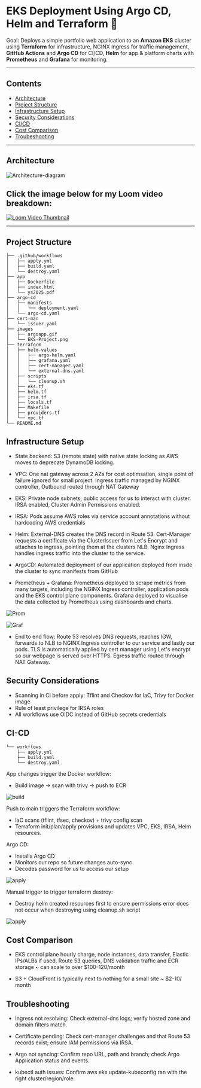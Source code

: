 
# EKS Deployment Using Argo CD, Helm and Terraform 🚀

Goal: Deploys a simple portfolio web application to an **Amazon EKS** cluster using **Terraform** for infrastructure, NGINX Ingress for traffic management, **GitHub Actions** and **Argo CD** for CI/CD, **Helm** for app & platform charts with **Prometheus** and **Grafana** for monitoring. 

--- 

## Contents

- [Architecture](#Architecture)
- [Project Structure](#project-structure)
- [Infrastructure Setup](#infrastructure-setup)
- [Security Considerations](#security-Considerations)
- [CI/CD](#CI/CD)
- [Cost Comparison](#Cost-Comparison)
- [Troubeshooting](#Troubleshooting)

---

## Architecture

![Architecture-diagram](./images/EKS-Project.png)

## Click the image below for my Loom video breakdown: 

[![Loom Video Thumbnail](./images/argoapp.gif)](https://www.loom.com/share/20d5b03943854487a3c7cea0f41510a2)

---

## Project Structure

```
├── .github/workflows
│   ├── apply.yml
│   ├── build.yaml
│   └── destroy.yaml
├── app
│   ├── Dockerfile
│   ├── index.html
│   └── ys2025.pdf
├── argo-cd
│   ├── manifests
│   │   └── deployment.yaml
│   └── argo-cd.yaml
├── cert-man
│   └── issuer.yaml
├── images
│   ├── argoapp.gif
│   └── EKS-Project.png
├── terraform
│   ├── helm-values
│   │   ├── argo-helm.yaml
│   │   ├── grafana.yaml
│   │   ├── cert-manager.yaml
│   │   └── external-dns.yaml
│   ├── scripts
│   │   └── cleanup.sh
│   ├── eks.tf
│   ├── helm.tf
│   ├── irsa.tf
│   ├── locals.tf
│   ├── Makefile
│   ├── providers.tf
│   └── vpc.tf
└── README.md
```

## Infrastructure Setup

- State backend: S3 (remote state) with native state locking as AWS moves to deprecate DynamoDB locking. 

- VPC: One nat gateway across 2 AZs for cost optimsation, single point of failure ignored for small project. Ingress traffic managed by NGINX controller, Outbound routed through NAT Gateway

- EKS: Private node subnets; public access for us to interact with cluster. IRSA enabled, Cluster Admin Permissions enabled.

- IRSA: Pods assume AWS roles via service account annotations without hardcoding AWS credentials 

- Helm: External-DNS creates the DNS record in Route 53. Cert-Manager requests a certificate via the ClusterIssuer from Let's Encrypt and attaches to ingress, pointing them at the clusters NLB. Nginx Ingress handles ingress traffic into the cluster to the service. 

- ArgoCD: Automated deployment of our application deployed from insde the cluster to sync manifests from GitHub 

- Prometheus + Grafana: Prometheus deployed to scrape metrics from many targets, including the NGINX Ingress controller, application pods and the EKS control plane components. Grafana deployed to visualise the data collected by Prometheus using dashboards and charts.


![Prom](./images/prom.png)


![Graf](./images/grafana.png)

- End to end flow: 
Route 53 resolves DNS requests, reaches IGW, forwards to NLB to NGINX Ingress controller to our service and lastly our pods. TLS is automatically applied by cert manager using Let's encrypt so our webpage is served over HTTPS. Egress traffic routed through NAT Gateway. 

## Security Considerations

- Scanning in CI before apply: Tflint and Checkov for IaC, Trivy for Docker image
- Rule of least privilege for IRSA roles
- All workflows use OIDC instead of GitHub secrets credentials

## CI-CD  

```
└── workflows
    ├── apply.yml
    ├── build.yaml
    └── destroy.yaml
```

App changes trigger the Docker workflow:
- Build image → scan with trivy → push to ECR 

![build](./images/build.png) 

Push to main triggers the Terraform workflow:
- IaC scans (tflint, tfsec, checkov) + trivy config scan
- Terraform init/plan/apply provisions and updates VPC, EKS, IRSA, Helm resources.

Argo CD:
- Installs Argo CD
- Monitors our repo so future changes auto-sync
- Decodes password for us to access our setup 

![apply](./images/apply.png) 

Manual trigger to trigger terraform destroy:
- Destroy helm created resources first to ensure permissions error does not occur when destroying using cleanup.sh script

![apply](./images/destroy.png) 

## Cost Comparison

- EKS control plane hourly charge, node instances, data transfer, Elastic IPs/ALBs if used, Route 53 queries, DNS validation traffic and ECR storage ~ can scale to over $100-120/month

- S3 + CloudFront is typically next to nothing for a small site ~ $2-10/ month

## Troubleshooting

- Ingress not resolving: Check external-dns logs; verify hosted zone and domain filters match.

- Certificate pending: Check cert-manager challenges  and that Route 53 records exist; ensure IAM permissions via IRSA.

- Argo not syncing: Confirm repo URL, path and branch; check Argo Application status and events.

- kubectl auth issues: Confirm aws eks update-kubeconfig ran with the right cluster/region/role.
